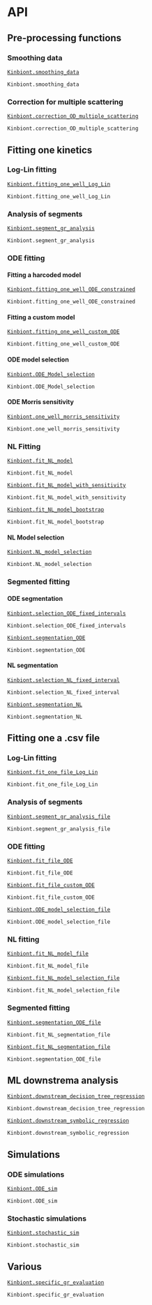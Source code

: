 # API 

## Pre-processing functions
### Smoothing data
[`Kinbiont.smoothing_data`](@ref)

```@docs
Kinbiont.smoothing_data
```

### Correction for multiple scattering
[`Kinbiont.correction_OD_multiple_scattering`](@ref)

```@docs
Kinbiont.correction_OD_multiple_scattering
```

## Fitting one kinetics

### Log-Lin fitting
[`Kinbiont.fitting_one_well_Log_Lin`](@ref)

```@docs
Kinbiont.fitting_one_well_Log_Lin
```
### Analysis of segments
[`Kinbiont.segment_gr_analysis`](@ref)

```@docs
Kinbiont.segment_gr_analysis
```
### ODE fitting
#### Fitting a harcoded model

[`Kinbiont.fitting_one_well_ODE_constrained`](@ref)

```@docs
Kinbiont.fitting_one_well_ODE_constrained
```

#### Fitting a custom model

[`Kinbiont.fitting_one_well_custom_ODE`](@ref)

```@docs
Kinbiont.fitting_one_well_custom_ODE
```
#### ODE model selection

[`Kinbiont.ODE_Model_selection`](@ref)

```@docs
Kinbiont.ODE_Model_selection
```
#### ODE Morris sensitivity

[`Kinbiont.one_well_morris_sensitivity`](@ref)

```@docs
Kinbiont.one_well_morris_sensitivity
```

### NL Fitting


[`Kinbiont.fit_NL_model`](@ref)

```@docs
Kinbiont.fit_NL_model
```
[`Kinbiont.fit_NL_model_with_sensitivity`](@ref)

```@docs
Kinbiont.fit_NL_model_with_sensitivity
```

[`Kinbiont.fit_NL_model_bootstrap`](@ref)

```@docs
Kinbiont.fit_NL_model_bootstrap
```

#### NL Model selection
[`Kinbiont.NL_model_selection`](@ref)

```@docs
Kinbiont.NL_model_selection
```



### Segmented fitting 

#### ODE segmentation
[`Kinbiont.selection_ODE_fixed_intervals`](@ref)

```@docs
Kinbiont.selection_ODE_fixed_intervals
```
[`Kinbiont.segmentation_ODE`](@ref)

```@docs
Kinbiont.segmentation_ODE
```
#### NL segmentation
[`Kinbiont.selection_NL_fixed_interval`](@ref)

```@docs
Kinbiont.selection_NL_fixed_interval
```
[`Kinbiont.segmentation_NL`](@ref)

```@docs
Kinbiont.segmentation_NL
```


## Fitting one a .csv file

### Log-Lin fitting
[`Kinbiont.fit_one_file_Log_Lin`](@ref)

```@docs
Kinbiont.fit_one_file_Log_Lin
```

### Analysis of segments
[`Kinbiont.segment_gr_analysis_file`](@ref)

```@docs
Kinbiont.segment_gr_analysis_file
```


### ODE fitting

[`Kinbiont.fit_file_ODE`](@ref)

```@docs
Kinbiont.fit_file_ODE
```

[`Kinbiont.fit_file_custom_ODE`](@ref)

```@docs
Kinbiont.fit_file_custom_ODE
```

[`Kinbiont.ODE_model_selection_file`](@ref)

```@docs
Kinbiont.ODE_model_selection_file
```
### NL fitting
[`Kinbiont.fit_NL_model_file`](@ref)

```@docs
Kinbiont.fit_NL_model_file
```
[`Kinbiont.fit_NL_model_selection_file`](@ref)

```@docs
Kinbiont.fit_NL_model_selection_file
```
### Segmented fitting 
[`Kinbiont.segmentation_ODE_file`](@ref)

```@docs
Kinbiont.fit_NL_segmentation_file
```
[`Kinbiont.fit_NL_segmentation_file`](@ref)

```@docs
Kinbiont.segmentation_ODE_file
```

## ML downstrema analysis

[`Kinbiont.downstream_decision_tree_regression`](@ref)

```@docs
Kinbiont.downstream_decision_tree_regression
```
[`Kinbiont.downstream_symbolic_regression`](@ref)

```@docs
Kinbiont.downstream_symbolic_regression
```

## Simulations 
### ODE simulations
[`Kinbiont.ODE_sim`](@ref)

```@docs
Kinbiont.ODE_sim
```
### Stochastic simulations
[`Kinbiont.stochastic_sim`](@ref)

```@docs
Kinbiont.stochastic_sim
```
## Various
 [`Kinbiont.specific_gr_evaluation`](@ref)

```@docs
Kinbiont.specific_gr_evaluation
```



